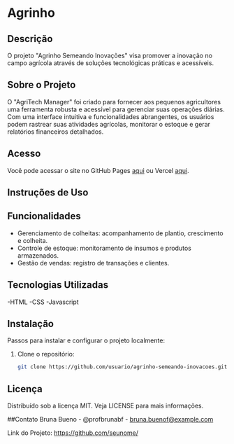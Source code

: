 # Agrinho 

## Descrição
O projeto "Agrinho Semeando Inovações" visa promover a inovação no campo agrícola através de soluções tecnológicas práticas e acessíveis.

## Sobre o Projeto
O "AgriTech Manager" foi criado para fornecer aos pequenos agricultores uma ferramenta robusta e acessível para gerenciar suas operações diárias. Com uma interface intuitiva e funcionalidades abrangentes, os usuários podem rastrear suas atividades agrícolas, monitorar o estoque e gerar relatórios financeiros detalhados.

## Acesso

Você pode acessar o site no GitHub Pages [aqui](https://<seu-usuario>.github.io/<nome-do-repositorio>/) ou
Vercel [aqui](https://bruna-dois.vercel.app/).

## Instruções de Uso

## Funcionalidades
- Gerenciamento de colheitas: acompanhamento de plantio, crescimento e colheita.
- Controle de estoque: monitoramento de insumos e produtos armazenados.
- Gestão de vendas: registro de transações e clientes.

## Tecnologias Utilizadas
-HTML
-CSS
-Javascript

## Instalação
Passos para instalar e configurar o projeto localmente:

1. Clone o repositório:
   ```sh
   git clone https://github.com/usuario/agrinho-semeando-inovacoes.git

## Licença
Distribuído sob a licença MIT. Veja LICENSE para mais informações.

##Contato
Bruna Bueno - @profbrunabf - bruna.buenof@example.com

Link do Projeto: https://github.com/seunome/
